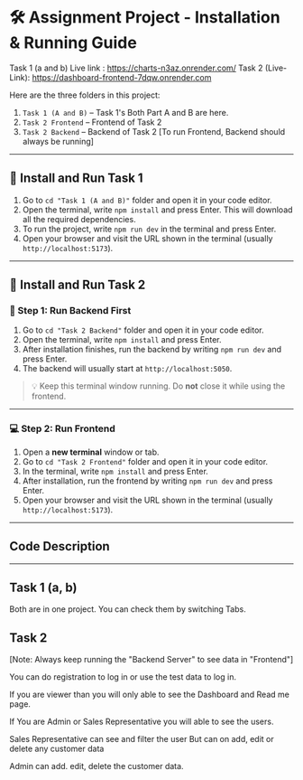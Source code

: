 # 🛠️ Assignment Project - Installation & Running Guide

Task 1 (a and b) Live link : https://charts-n3az.onrender.com/
Task 2 (Live-Link): https://dashboard-frontend-7dqw.onrender.com


Here are the three folders in this project:
1. `Task 1 (A and B)` – Task 1's Both Part A and B are here.
2. `Task 2 Frontend` – Frontend of Task 2
3. `Task 2 Backend` – Backend of Task 2 [To run Frontend, Backend should always be running]

---

## 🧰 Install and Run Task 1

1. Go to `cd "Task 1 (A and B)"` folder and open it in your code editor.
2. Open the terminal, write `npm install` and press Enter. This will download all the required dependencies.
3. To run the project, write `npm run dev` in the terminal and press Enter.
4. Open your browser and visit the URL shown in the terminal (usually `http://localhost:5173`).

---

## 🧰 Install and Run Task 2

### 🔧 Step 1: Run Backend First

1. Go to `cd "Task 2 Backend"` folder and open it in your code editor.
2. Open the terminal, write `npm install` and press Enter.
3. After installation finishes, run the backend by writing `npm run dev` and press Enter.
4. The backend will usually start at `http://localhost:5050`.

> 💡 Keep this terminal window running. Do **not** close it while using the frontend.

---

### 💻 Step 2: Run Frontend

1. Open a **new terminal** window or tab.
2. Go to `cd "Task 2 Frontend"` folder and open it in your code editor.
3. In the terminal, write `npm install` and press Enter.
4. After installation, run the frontend by writing `npm run dev` and press Enter.
5. Open your browser and visit the URL shown in the terminal (usually `http://localhost:5173`).

---

## Code Description

---

## Task 1 (a, b)

Both are in one project. You can check them by switching Tabs.

## Task 2

[Note: Always keep running the "Backend Server" to see data in "Frontend"]

You can do registration to log in or use the test data to log in.

If you are viewer than you will only able to see the Dashboard and Read me page.

If You are Admin or Sales Representative you will able to see the users.

Sales Representative can see and filter the user But can on add, edit or delete any customer data

Admin can add. edit, delete the customer data.

```

```
